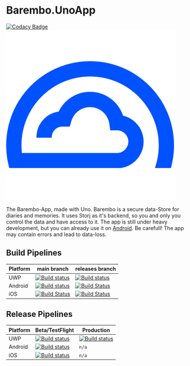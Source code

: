 # Barembo.UnoApp
[![Codacy Badge](https://api.codacy.com/project/badge/Grade/b36018380eaa475ebb7178420db8e213)](https://app.codacy.com/gh/TopperDEL/Barembo.UnoApp?utm_source=github.com&utm_medium=referral&utm_content=TopperDEL/Barembo.UnoApp&utm_campaign=Badge_Grade) [![Storj.io](https://github.com/storj/storj/raw/main/resources/logo.png)](https://storj.io)

 The Barembo-App, made with Uno. Barembo is a secure data-Store for diaries and memories. It uses Storj as it's backend, so you and only you control the data and have access to it.
 The app is still under heavy development, but you can already use it on [Android](https://play.google.com/store/apps/details?id=de.Barembo.UnoApp&hl=en_US&gl=US). Be carefull! The app may contain errors and lead to data-loss.

## Build Pipelines

| Platform | main branch                              | releases branch                          |
|----------|------------------------------------------|------------------------------------------|
| UWP      | [![Build status](https://dev.azure.com/topperdel/Barembo/_apis/build/status/Release%20UWP)](https://dev.azure.com/topperdel/Barembo/_build/latest?definitionId=-1) | [![Build status](https://dev.azure.com/topperdel/Barembo/_apis/build/status/Release%20UWP)](https://dev.azure.com/topperdel/Barembo/_build/latest?definitionId=3) |
| Android  | [![Build status](https://dev.azure.com/topperdel/Barembo/_apis/build/status/Debug%20Android)](https://dev.azure.com/topperdel/Barembo/_build/latest?definitionId=4) | [![Build Status](https://dev.azure.com/topperdel/Barembo/_apis/build/status/Release%20Android?branchName=main)](https://dev.azure.com/topperdel/Barembo/_build/latest?definitionId=14&branchName=main) |
| iOS      | [![Build Status](https://dev.azure.com/topperdel/Barembo/_apis/build/status/Debug%20iOs?branchName=main)](https://dev.azure.com/topperdel/Barembo/_build/latest?definitionId=10&branchName=main) | [![Build Status](https://dev.azure.com/topperdel/Barembo/_apis/build/status/Release%20iOs?branchName=main)](https://dev.azure.com/topperdel/Barembo/_build/latest?definitionId=11&branchName=main) |

## Release Pipelines

| Platform | Beta/TestFlight | Production |
|----------|-------|-----------|
| UWP      | [![Build status](https://vsrm.dev.azure.com/topperdel/_apis/public/Release/badge/f65c4d47-6ca1-4f4a-9da8-9f6d01e782a6/1/1)](https://vsrm.dev.azure.com/topperdel/_apis/public/Release/badge/f65c4d47-6ca1-4f4a-9da8-9f6d01e782a6/1/1) | [![Build status](https://vsrm.dev.azure.com/topperdel/_apis/public/Release/badge/f65c4d47-6ca1-4f4a-9da8-9f6d01e782a6/1/4)](https://vsrm.dev.azure.com/topperdel/_apis/public/Release/badge/f65c4d47-6ca1-4f4a-9da8-9f6d01e782a6/1/4) |
| Android  | [![Build status](https://vsrm.dev.azure.com/topperdel/_apis/public/Release/badge/f65c4d47-6ca1-4f4a-9da8-9f6d01e782a6/2/2)](https://vsrm.dev.azure.com/topperdel/_apis/public/Release/badge/f65c4d47-6ca1-4f4a-9da8-9f6d01e782a6/2/2) | `n/a` |
| iOS      | [![Build status](https://vsrm.dev.azure.com/topperdel/_apis/public/Release/badge/f65c4d47-6ca1-4f4a-9da8-9f6d01e782a6/4/5)](https://vsrm.dev.azure.com/topperdel/_apis/public/Release/badge/f65c4d47-6ca1-4f4a-9da8-9f6d01e782a6/4/5) | `n/a` |
